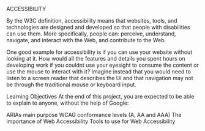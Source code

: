 ACCESSIBILITY


By the W3C definition, accessibility means that websites, tools, and technologies are designed and developed so that people with disabilities can use them. More specifically, people can: perceive, understand, navigate, and interact with the Web, and contribute to the Web.

One good example for accessibility is if you can use your website without looking at it. How would all the features and details you spent hours on developing work if you couldnt use your eyesight to consume the content or use the mouse to interact with it? Imagine instead that you would need to listen to a screen reader that describes the UI and that navigation may not be through the traditional mouse or keyboard input.


Learning Objectives
At the end of this project, you are expected to be able to explain to anyone, without the help of Google:

ARIAs main purpose
WCAG conformance levels (A, AA and AAA)
The importance of Web Accessibility
Tools to use for Web Accessibility
